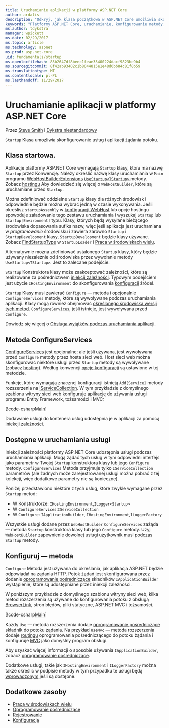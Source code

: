 ```yaml
---
title: Uruchamianie aplikacji w platformy ASP.NET Core
author: ardalis
description: "Odkryj, jak klasa początkowa w ASP.NET Core umożliwia skonfigurowanie usług i aplikacji żądania potoku."
keywords: "Platformy ASP.NET Core, uruchamianie, konfigurowanie metody, ConfigureServices — metoda"
ms.author: tdykstra
manager: wpickett
ms.date: 02/29/2017
ms.topic: article
ms.technology: aspnet
ms.prod: asp.net-core
uid: fundamentals/startup
ms.openlocfilehash: 83b2647df8beec1feae33400224dacf9823be9b4
ms.sourcegitcommit: 8f42ab93402c1b8044815e1e48d0bb84c81f8b59
ms.translationtype: MT
ms.contentlocale: pl-PL
ms.lasthandoff: 11/29/2017
---
```

# <a name="application-startup-in-aspnet-core"></a>Uruchamianie aplikacji w platformy ASP.NET Core

Przez [Steve Smith](https://ardalis.com/) i [Dykstra niestandardowy](https://github.com/tdykstra/)

`Startup` Klasa umożliwia skonfigurowanie usług i aplikacji żądania potoku.

## <a name="the-startup-class"></a>Klasa startowa.

Aplikacje platformy ASP.NET Core wymagają `Startup` klasy, która ma nazwę `Startup` przez Konwencję. Należy określić nazwę klasy uruchamiania w `Main` programu [WebHostBuilderExtensions](https://docs.microsoft.com/aspnet/core/api/microsoft.aspnetcore.hosting.webhostbuilderextensions) [ `UseStartup<TStartup>` ](https://docs.microsoft.com/aspnet/core/api/microsoft.aspnetcore.hosting.webhostbuilderextensions#Microsoft_AspNetCore_Hosting_WebHostBuilderExtensions_UseStartup__1_Microsoft_AspNetCore_Hosting_IWebHostBuilder_) metody. Zobacz [hostingu](xref:fundamentals/hosting) Aby dowiedzieć się więcej o `WebHostBuilder`, które są uruchamiane przed `Startup`.

Można zdefiniować oddzielne `Startup` klasy dla różnych środowisk i odpowiednie będzie można wybrać jedną w czasie wykonywania. Jeśli określisz `startupAssembly` w [konfiguracji WebHost](https://docs.microsoft.com/aspnet/core/fundamentals/hosting?tabs=aspnetcore2x#configuring-a-host) lub opcje hostingu spowoduje załadowanie tego zestawu uruchamiania i wyszukaj `Startup` lub `Startup[Environment]` typu. Klasy, których będą wysyłane bieżącego środowiska dopasowania sufiks nazw, więc jeśli aplikacja jest uruchamiana w *programowanie* środowisku i zawiera zarówno `Startup` i `StartupDevelopment` klasy, `StartupDevelopment` będzie klasy używane. Zobacz [FindStartupType](https://github.com/aspnet/Hosting/blob/rel/1.1.0/src/Microsoft.AspNetCore.Hosting/Internal/StartupLoader.cs) w `StartupLoader` i [Praca w środowiskach wielu](environments.md#startup-conventions).

Alternatywnie można zdefiniować ustalonego `Startup` klasy, który będzie używany niezależnie od środowiska przez wywołanie metody `UseStartup<TStartup>`. Jest to zalecane podejście.

`Startup` Konstruktora klasy może zaakceptować zależności, które są realizowane za pośrednictwem [iniekcji zależności](xref:fundamentals/dependency-injection). Typowym podejściem jest użycie `IHostingEnvironment` do skonfigurowania [konfiguracji](xref:fundamentals/configuration/index) źródeł.

`Startup` Klasy musi zawierać `Configure` — metoda i opcjonalnie `ConfigureServices` metody, które są wywoływane podczas uruchamiania aplikacji. Klasy mogą również obejmować [określonego środowiska wersji tych metod](xref:fundamentals/environments#startup-conventions). `ConfigureServices`, jeśli istnieje, jest wywoływana przed `Configure`.

Dowiedz się więcej o [Obsługa wyjątków podczas uruchamiania aplikacji](xref:fundamentals/error-handling#startup-exception-handling).

## <a name="the-configureservices-method"></a>Metoda ConfigureServices

[ConfigureServices](https://docs.microsoft.com/aspnet/core/api/microsoft.aspnetcore.hosting.startupbase#Microsoft_AspNetCore_Hosting_StartupBase_ConfigureServices_Microsoft_Extensions_DependencyInjection_IServiceCollection_) jest opcjonalne; ale jeśli używana, jest wywoływana przed `Configure` metody przez hosta sieci web. Host sieci web można skonfigurować niektóre usługi przed ``Startup`` metody są wywoływane (zobacz [hosting](xref:fundamentals/hosting)). Według konwencji [opcje konfiguracji](xref:fundamentals/configuration/index) są ustawione w tej metodzie.

Funkcje, które wymagają znacznej konfiguracji istnieją `Add[Service]` metody rozszerzenia na [IServiceCollection](https://docs.microsoft.com/aspnet/core/api/microsoft.extensions.dependencyinjection.iservicecollection). W tym przykładzie z domyślnego szablonu witryny sieci web konfiguruje aplikację do używania usługi programu Entity Framework, tożsamości i MVC:

[!code-csharp[Main](../common/samples/WebApplication1/Startup.cs?highlight=4,7,11&start=40&end=55)]

Dodawanie usługi do kontenera usług udostępnia je w aplikacji za pomocą [iniekcji zależności](xref:fundamentals/dependency-injection).

## <a name="services-available-in-startup"></a>Dostępne w uruchamiania usługi

Iniekcji zależności platformy ASP.NET Core udostępnia usługi podczas uruchamiania aplikacji. Mogą żądać tych usług w tym odpowiedni interfejs jako parametr w Twojej `Startup` konstruktora klasy lub jego `Configure` metody. `ConfigureServices` Metoda przyjmuje tylko `IServiceCollection` parametrów (ale żadnych może zarejestrowanej usługi można pobrać z tej kolekcji, więc dodatkowe parametry nie są konieczne).

Poniżej przedstawiono niektóre z tych usług, które zwykle wymagane przez `Startup` metod:

* W Konstruktorze: `IHostingEnvironment`,`ILogger<Startup>`
* W `ConfigureServices`:`IServiceCollection`
* W `Configure`: `IApplicationBuilder`, `IHostingEnvironment`,`ILoggerFactory`

Wszystkie usługi dodane przez ``WebHostBuilder`` ``ConfigureServices`` zażąda — metoda ``Startup`` konstruktora klasy lub jego ``Configure`` metody. Użyj `WebHostBuilder` zapewnienie dowolnej usługi użytkownik musi podczas `Startup` metody.

## <a name="the-configure-method"></a>Konfiguruj — metoda

`Configure` Metoda jest używana do określania, jak aplikacja ASP.NET będzie odpowiadał na żądania HTTP. Potok żądań jest skonfigurowana przez dodanie [oprogramowanie pośredniczące](middleware.md) składników `IApplicationBuilder` wystąpienie, które są udostępniane przez iniekcji zależności.

W poniższym przykładzie z domyślnego szablonu witryny sieci web, kilka metod rozszerzenia są używane do konfigurowania potoku z obsługą [BrowserLink](http://vswebessentials.com/features/browserlink), stron błędów, pliki statyczne, ASP.NET MVC i tożsamości.

[!code-csharp[Main](../common/samples/WebApplication1/Startup.cs?highlight=8,9,10,14,17,19,21&start=58&end=84)]

Każdy `Use` — metoda rozszerzenia dodaje [oprogramowanie pośredniczące](xref:fundamentals/middleware) składnik do potoku żądania. Na przykład `UseMvc` — metoda rozszerzenia dodaje [routingu](routing.md) oprogramowania pośredniczącego do potoku żądania i konfiguruje [MVC](xref:mvc/overview) jako domyślny program obsługi.

Aby uzyskać więcej informacji o sposobie używania `IApplicationBuilder`, zobacz [oprogramowanie pośredniczące](xref:fundamentals/middleware).

Dodatkowe usługi, takie jak `IHostingEnvironment` i `ILoggerFactory` można także określić w podpisie metody w tym przypadku te usługi będą [wprowadzonym](dependency-injection.md) jeśli są dostępne. 

## <a name="additional-resources"></a>Dodatkowe zasoby

* [Praca w środowiskach wielu](xref:fundamentals/environments)
* [Oprogramowanie pośredniczące](xref:fundamentals/middleware)
* [Rejestrowanie](xref:fundamentals/logging/index)
* [Konfiguracja](xref:fundamentals/configuration/index)
